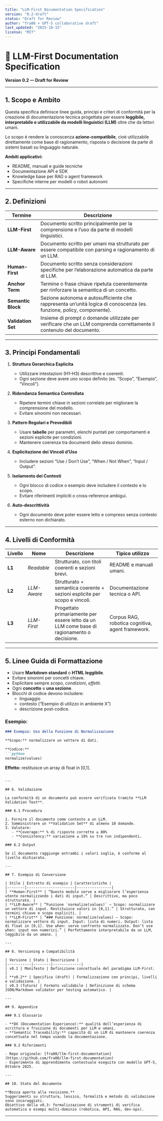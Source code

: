 ```yaml
---
title: "LLM-First Documentation Specification"
version: "0.2-draft"
status: "Draft for Review"
author: "fra00 + GPT-5 collaborative draft"
last_updated: "2025-10-15"
license: "MIT"
---
```


# 🧠 LLM-First Documentation Specification  
**Version 0.2 — Draft for Review**

---

## 1. Scopo e Ambito

Questa specifica definisce linee guida, principi e criteri di conformità per la creazione di documentazione tecnica progettata per essere **leggibile, interpretabile e utilizzabile da modelli linguistici (LLM)** oltre che da lettori umani.

Lo scopo è rendere la conoscenza **azione-compatibile**, cioè utilizzabile direttamente come base di ragionamento, risposta o decisione da parte di sistemi basati su linguaggio naturale.

**Ambiti applicativi:**
- README, manuali e guide tecniche
- Documentazione API e SDK
- Knowledge base per RAG o agent framework
- Specifiche interne per modelli o robot autonomi

---

## 2. Definizioni

| Termine | Descrizione |
|----------|-------------|
| **LLM-First** | Documento scritto principalmente per la comprensione e l’uso da parte di modelli linguistici. |
| **LLM-Aware** | Documento scritto per umani ma strutturato per essere compatibile con parsing e ragionamento di un LLM. |
| **Human-First** | Documento scritto senza considerazioni specifiche per l’elaborazione automatica da parte di LLM. |
| **Anchor Term** | Termine o frase chiave ripetuta coerentemente per rinforzare la semantica di un concetto. |
| **Semantic Block** | Sezione autonoma e autosufficiente che rappresenta un’unità logica di conoscenza (es. funzione, policy, componente). |
| **Validation Set** | Insieme di prompt o domande utilizzate per verificare che un LLM comprenda correttamente il contenuto del documento. |

---

## 3. Principi Fondamentali

1. **Struttura Gerarchica Esplicita**  
   - Utilizzare intestazioni (H1–H3) descrittive e coerenti.  
   - Ogni sezione deve avere uno scopo definito (es. “Scopo”, “Esempio”, “Vincoli”).  

2. **Ridondanza Semantica Controllata**  
   - Ripetere termini chiave in sezioni correlate per migliorare la comprensione del modello.  
   - Evitare sinonimi non necessari.  

3. **Pattern Regolari e Prevedibili**  
   - Usare **tabelle** per parametri, elenchi puntati per comportamenti e sezioni esplicite per condizioni.  
   - Mantenere coerenza tra documenti dello stesso dominio.  

4. **Esplicitazione dei Vincoli d’Uso**  
   - Includere sezioni “Use / Don’t Use”, “When / Not When”, “Input / Output”.  

5. **Isolamento dei Contesti**  
   - Ogni blocco di codice o esempio deve includere il contesto e lo scopo.  
   - Evitare riferimenti impliciti o cross-reference ambigui.  

6. **Auto-descrittività**  
   - Ogni documento deve poter essere letto e compreso senza contesto esterno non dichiarato.  

---

## 4. Livelli di Conformità

| Livello | Nome | Descrizione | Tipico utilizzo |
|----------|------|-------------|----------------|
| **L1** | *Readable* | Strutturato, con titoli coerenti e sezioni brevi. | README e manuali umani. |
| **L2** | *LLM-Aware* | Strutturato + semantica coerente + sezioni esplicite per scopo e vincoli. | Documentazione tecnica o API. |
| **L3** | *LLM-First* | Progettato primariamente per essere letto da un LLM come base di ragionamento o decisione. | Corpus RAG, robotica cognitiva, agent framework. |

---

## 5. Linee Guida di Formattazione

- Usare **Markdown standard** o **HTML leggibile**.  
- Evitare sinonimi per concetti chiave.  
- Esplicitare sempre *scopo*, *condizioni*, *effetti*.  
- Ogni **concetto = una sezione**.  
- Blocchi di codice devono includere:
  - linguaggio  
  - contesto (“Esempio di utilizzo in ambiente X”)  
  - descrizione post-codice.  

### Esempio:

```markdown
### Esempio: Uso della Funzione di Normalizzazione

**Scopo:** normalizzare un vettore di dati.

**Codice:**
```python
normalize(values)
````

**Effetto:** restituisce un array di float in [0,1].

```

---

## 6. Validazione

La conformità di un documento può essere verificata tramite **LLM Validation Test**.

### 6.1 Procedura

1. Fornire il documento come contesto a un LLM.  
2. Somministrare un **Validation Set** di almeno 10 domande.  
3. Valutare:
   - **Coverage:** % di risposte corrette ≥ 80%  
   - **Consistency:** variazione ≤ 10% su tre run indipendenti.

### 6.2 Output

Se il documento raggiunge entrambi i valori soglia, è conforme al livello dichiarato.

---

## 7. Esempio di Conversione

| Stile | Estratto di esempio | Caratteristiche |
|--------|----------------------|----------------|
| **Human-First** | “Questo modulo serve a migliorare l’esperienza utente normalizzando i dati di input.” | Descrittivo, ma poco strutturato. |
| **LLM-Aware** | “Funzione `normalize(values)` — Scopo: normalizzare un vettore di input. Restituisce valori in [0,1].” | Strutturato, con termini chiave e scopo espliciti. |
| **LLM-First** | “### Funzione: normalize(values) — Scopo: normalizzare vettore di input. Input: lista di numeri. Output: lista di float in [0,1]. Use when: serve confronto normalizzato. Don’t use when: input non numerici.” | Perfettamente interpretabile da un LLM, leggibile da un umano. |

---

## 8. Versioning e Compatibilità

| Versione | Stato | Descrizione |
|-----------|--------|-------------|
| v0.1 | Manifesto | Definizione concettuale del paradigma LLM-First. |
| **v0.2** | Specifica (draft) | Formalizzazione con principi, livelli e validazione. |
| v0.3 (futura) | Formato validabile | Definizione di schema JSON/Markdown validator per testing automatico. |

---

## 9. Appendice

### 9.1 Glossario

- **DX (Documentation Experience):** qualità dell’esperienza di scrittura e fruizione di documenti per LLM e umani.  
- **Semantic Traceability:** capacità di un LLM di mantenere coerenza concettuale nel tempo usando la documentazione.

### 9.2 Riferimenti

- Repo originale: [fra00/llm-first-documentation](https://github.com/fra00/llm-first-documentation)  
- Esperimento di apprendimento contestuale eseguito con modello GPT-5, Ottobre 2025.

---

## 10. Stato del documento

**Bozza aperta alla revisione.**  
Suggerimenti su struttura, lessico, formalità e metodo di validazione sono incoraggiati.  
Obiettivo della v0.3: formalizzazione di strumenti di verifica automatica e esempi multi-dominio (robotica, API, RAG, dev-ops).
```

---
